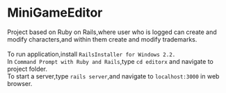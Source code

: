 # MiniGameEditor

Project based on Ruby on Rails,where user who is logged can create and modify characters,and within them create and modify trademarks.<br><br>
To run application,install `RailsInstaller for Windows 2.2.` <br>
In `Command Prompt with Ruby and Rails`,type `cd editorx` and navigate to project folder.<br>
To start a server,type `rails server`,and navigate to `localhost:3000` in web browser.
